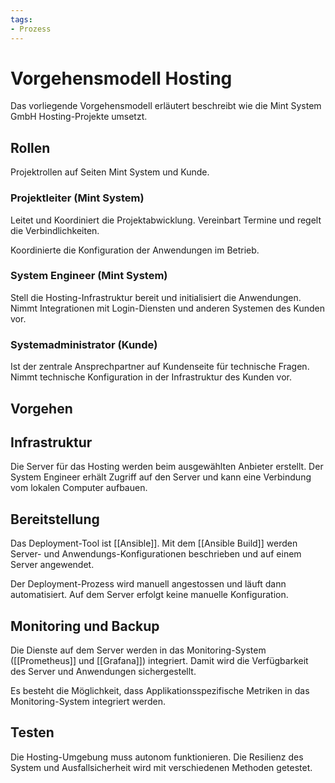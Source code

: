 ```yaml
---
tags:
- Prozess
---
```

# Vorgehensmodell Hosting

Das vorliegende Vorgehensmodell erläutert beschreibt wie die Mint System GmbH Hosting-Projekte umsetzt.
## Rollen

Projektrollen auf Seiten Mint System und Kunde.

### Projektleiter (Mint System)

Leitet und Koordiniert die Projektabwicklung. Vereinbart Termine und regelt die Verbindlichkeiten.

Koordinierte die Konfiguration der Anwendungen im Betrieb.
### System Engineer (Mint System)

Stell die Hosting-Infrastruktur bereit und initialisiert die Anwendungen. Nimmt Integrationen mit Login-Diensten und anderen Systemen des Kunden vor.
### Systemadministrator (Kunde)

Ist der zentrale Ansprechpartner auf Kundenseite für technische Fragen. Nimmt technische Konfiguration in der Infrastruktur des Kunden vor.

## Vorgehen

## Infrastruktur

Die Server für das Hosting werden beim ausgewählten Anbieter erstellt. Der System Engineer erhält Zugriff auf den Server und kann eine Verbindung vom lokalen Computer aufbauen.

## Bereitstellung

Das Deployment-Tool ist [[Ansible]]. Mit dem [[Ansible Build]] werden Server- und Anwendungs-Konfigurationen beschrieben und auf einem Server angewendet.

Der Deployment-Prozess wird manuell angestossen und läuft dann automatisiert. Auf dem Server erfolgt keine manuelle Konfiguration.

## Monitoring und Backup

Die Dienste auf dem Server werden in das Monitoring-System ([[Prometheus]] und [[Grafana]]) integriert. Damit wird die Verfügbarkeit des Server und Anwendungen sichergestellt.

Es besteht die Möglichkeit, dass Applikationsspezifische Metriken in das Monitoring-System integriert werden.

## Testen

Die Hosting-Umgebung muss autonom funktionieren. Die Resilienz des System und Ausfallsicherheit wird mit verschiedenen Methoden getestet.